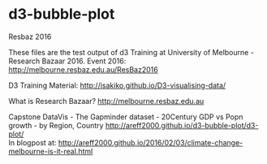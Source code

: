 # d3-bubble-plot
Resbaz 2016

These files are the test output of d3 Training at University of Melbourne - Research Bazaar 2016.
Event 2016: http://melbourne.resbaz.edu.au/ResBaz2016

D3 Training Material: 
http://isakiko.github.io/D3-visualising-data/

What is Research Bazaar? 
http://melbourne.resbaz.edu.au

Capstone DataVis - The Gapminder dataset - 20Century GDP vs Popn growth - by Region, Country
http://areff2000.github.io/d3-bubble-plot/d3-plot/ <br>
In blogpost at: http://areff2000.github.io/2016/02/03/climate-change-melbourne-is-it-real.html
